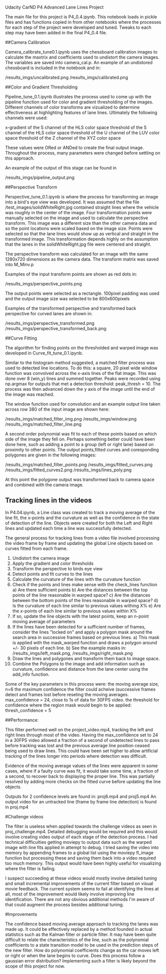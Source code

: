 Udacity CarND P4 Advanced Lane Lines Project

The main file for this project is P4_0.4.ipynb. This notebook loads in pickle files and has functions copied in from other notebooks where the processes for each step of the project were developed and tuned. Tweaks to each step may have been added in the final P4_0.4 file. 

##Camera Calibration

Camera_calibrate_tune0.1.ipynb uses the chessboard calibration images to calculate the maxtrix and coefficients used to undistort the camera images. The variables are saved into camera_cal.p. An example of an undistored chessboard is included in the notebook and in:

/results_imgs/uncalibrated.png
/results_imgs/calibrated.png

##Color and Gradient Thresholding


Pipeline_tune_0.1.ipynb illustrates the process used to come up with the pipeline function used for color and gradient thresholding of the images. Different channels of color transforms are vizualized to determine effectiveness at highlighting features of lane lines. Ultimately the following channels were used:

x-gradient of the S channel of the HLS color space
threshold of the S channel of the HLS color space
threshold of the U channel of the LUV color space
threshold of the Z channel of the XYZ color space

These values were ORed or ANDed to create the final output image.
Throughout the process, many parameters were changed before settling on this approach. 

An example of the output of this stage can be found in

/results_imgs/pipeline_output.png

##Perspective Transform

Perspective_tune_0.1.ipynb is where the process for transforming an image into a bird's eye view was developed. It was assumed that the file /test_images/solidWhiteRight.jpg contained straight lines where the vehicle was roughly in the center of the image. Four transformation points were manually selected on the image and used to calculate the perspective transform. This image was a different size than the other camera data and so the point locations were scaled based on the image size. Points were selected so that the lane lines would show up as vertical and straight in the transformed image. This transformation depends highly on the assumption that the lanes in the solidWhiteRight.jpg file were centered and straight.

The perspective transform was calculated for an image with the same 1280x720 dimensions as the camera data. The transform matrix was saved into M_Minv.p

Examples of the input transform points are shown as red dots in:

/results_imgs/perspective_points.png

The output points were selected as a rectangle. 100pixel padding was used and the output image size was selected to be 800x600pixels

Examples of the transformed perspective and transformed back perspective for curved lanes are shown in:

/results_imgs/perspective_transformed.png
/results_imgs/perspective_transformed_back.png


##Curve Fitting

The algorithm for finding points on the thresholded and warped image was developed in Curve_fit_tune_0.1.ipynb.

Similar to the histogram method suggested, a matched filter process was used to detected line locations. To do this: a square, 20 pixel wide window function was convolved across the x-axis lines of the flat image. This was done over 8 (win_y) lines and summed together. Peaks were recorded using np.argmax for outputs that met a detection threshold: peak_thresh = 10. The process was then advanced down the y axis of the image until the end of the image was reached.

The window function used for convolution and an example output line taken across row 380 of the input image are shown here:

/results_imgs/matched_filter_img.png
/results_imgs/window.png
/results_imgs/matched_filter_line.png

A second order polynomial was fit to each of these points based on which side of the image they fell on. Perhaps something better could have been done here, such as adding a point to a group (left or right lane) based on proximity to other points. The output points,fitted curves and coresponding polygones are given in the following images:

/results_imgs/matched_filter_points.png
/results_imgs/fitted_curves.png
/results_imgs/fitted_curves2.png
/results_imgs/lines_poly.png

At this point the polygone output was transformed back to camera space and combined with the camera image.


## Tracking lines in the videos

In P4.04.ipynb, a Line class was created to track a moving average of the line fit, the x-points and the curvature as well as the confidence in the state of detection of the line. Objects were created for both the Left and Right lines and updated each time a line was successfully detected.

The general process for tracking lines from a video file involved processing the video frame by frame and updating the global Line objects based on curves fitted from each frame.

1. Undistort the camera image
2. Apply the gradient and color thresholds
3. Transform the perspective to birds eye view
4. Detect points and fit curves to the lines
5. Calculate the curvature of the lines with the curvature function
6. Check if the points and lines make sense with the check_lines function
	a) Are there sufficient points
	b) Are the distances between the top points of the line reasonable in warped space?
	c) Are the distances between the bottom points of the lines reasonable in warped space?
	d) Is the curvature of each line similar to previous values withing X%
	e) Are the x-points of each line similar to previous values within X%
7. If so, update the line objects with the latest points, keep an n-point moving average of parameters
8. If the lines have been detected for a sufficient number of frames, consider the lines "locked on" and apply a polygon mask around the search area in successive frames based on previous lines. 
	a) This mask is applied with the mask_warped function and draws a polygon around +/- 30 pixels of each line.
	b) See the example masks in: /results_imgs/left_mask.png, /results_imgs/right_mask.png
9. Draw the lines and polygones and transform them back to image space.
10. Combine the Polygons to the image and add information such as curvature, confidence and distance from the lane center using the add_info function.



Some of the key parameters in this process were:
the moving average size, n=6
the maximum confidence the filter could acheive (successive frames detect and frames lost before reseting the moving averages. max_confidence = 24, close to 1s of data for 30FPS video.
the threshold for confidence where the region mask would begin to be applied: thresh_confidence = 5

##Performance:

This filter performed well on the project_video.mp4, tracking the left and right lines through most of the video. Having the max_confidence set to 24 in a 30FPS video allowed a fraction of a second of undetected lines to pass before tracking was lost and the previous average line position ceased being used to draw lines. This could have been set higher to allow artificial tracking of the lines longer into periods where detection was difficult. 

Evidence of the moving average values of the lines were apparent in some cases, where if a faulty curve was fit, it would take some time, a fraction of a second, to recover back to displaying the proper line. This was partially resolved by adding more checks on the fitted curve before updating the line objects. 

Outputs for 2 confidence levels are found in: proj6.mp4 and proj5.mp4
An output video for an untracked line (frame by frame line detection) is found in proj.mp4

#Challenge videos

The filter is useless when applied towards the challenge videos as seen in proj_challenge.mp4. Detailed debugging would be required and this would involve creating video output of each stage of the detection process. I had technical difficulties getting moviepy to output data such as the warped image with line fits applied in attempt to debug. I tried saving the video into memory by appending frames to a global list using the moviepy fl_image function but processing these and saving them back into a video required too much memory. This output would have been highly useful for visualizing where the filter is failing.

I suspect succeeding at these videos would mostly involve detailed tuning and small incremental improvements of the current filter based on visual movie feedback. The current system seems to fail at identifying the lines at all, most of the improvement would likely involve improving line identification. There are not any obvious additional methods I'm aware of that could augment the process besides additional tuning.

#Improvements

The confidence based moving average approach to tracking the lanes was made up. It could be effectively replaced by a method founded in actual statistics such as the Kalman filter or particle filter. It may have been quite difficult to relate the characteristics of the line, such as the polynomial coefficients to a state transition model to be used in the prediction steps of the new filter. How do polynomial coefficients change as the car moves left or right or when the lane begins to curve. Does this process follow a gaussian error distribution? Implementing such a filter is likely beyond the scope of this project for now. 

